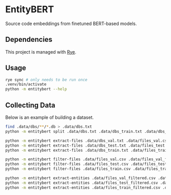 # EntityBERT

Source code embeddings from finetuned BERT-based models.

## Dependencies

This project is managed with [Rye](https://github.com/astral-sh/rye).

## Usage

```bash
rye sync # only needs to be run once
.venv/bin/activate
python -m entitybert --help
```

## Collecting Data

Below is an example of building a dataset.

```bash
find .data/dbs/**/*.db > .data/dbs.txt
python -m entitybert split .data/dbs.txt .data/dbs_train.txt .data/dbs_test.txt .data/dbs_val.txt

python -m entitybert extract-files .data/dbs_val.txt .data/files_val.csv
python -m entitybert extract-files .data/dbs_test.txt .data/files_test.csv
python -m entitybert extract-files .data/dbs_train.txt .data/files_train.csv

python -m entitybert filter-files .data/files_val.csv .data/files_val_filtered.csv
python -m entitybert filter-files .data/files_test.csv .data/files_test_filtered.csv
python -m entitybert filter-files .data/files_train.csv .data/files_train_filtered.csv

python -m entitybert extract-entities .data/files_val_filtered.csv .data/entities_val.parquet
python -m entitybert extract-entities .data/files_test_filtered.csv .data/entities_test.parquet
python -m entitybert extract-entities .data/files_train_filtered.csv .data/entities_train.parquet
```
